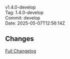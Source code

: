 v1.4.0-develop  
Tag: 1.4.0-develop  
Commit: develop  
Date: 2025-05-07T12:56:14Z  

## Changes
[Full Changelog]()
